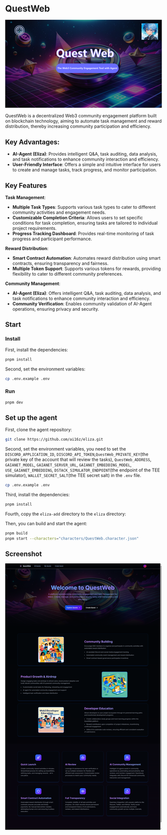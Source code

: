 # QuestWeb

![QuestWeb](./assets/QuestWeb.png)

QuestWeb is a decentralized Web3 community engagement platform built on blockchain technology, aiming to automate task management and reward distribution, thereby increasing community participation and efficiency.

## Key Advantages:

* **AI-Agent (Eliza)**: Provides intelligent Q&A, task auditing, data analysis, and task notifications to enhance community interaction and efficiency.
* **User-Friendly Interface**: Offers a simple and intuitive interface for users to create and manage tasks, track progress, and monitor participation.

## Key Features

**Task Management**:

* **Multiple Task Types**: Supports various task types to cater to different community activities and engagement needs.
* **Customizable Completion Criteria**: Allows users to set specific conditions for task completion, ensuring tasks are tailored to individual project requirements.
* **Progress Tracking Dashboard**: Provides real-time monitoring of task progress and participant performance.

**Reward Distribution**:

* **Smart Contract Automation**: Automates reward distribution using smart contracts, ensuring transparency and fairness.
* **Multiple Token Support**: Supports various tokens for rewards, providing flexibility to cater to different community preferences.

**Community Management**:

* **AI-Agent (Eliza)**: Offers intelligent Q&A, task auditing, data analysis, and task notifications to enhance community interaction and efficiency.
* **Community Verification**: Enables community validation of AI-Agent operations, ensuring privacy and security.

## Start

### Install

First, install the dependencies:

```bash
pnpm install
```

Second, set the environment variables:

```bash
cp .env.example .env
```

### Run

```bash
pnpm dev
```

## Set up the agent

First, clone the agent repository:

```bash
git clone https://github.com/ai16z/eliza.git
```

Second, set the environment variables, you need to set the `DISCORD_APPLICATION_ID`, `DISCORD_API_TOKEN`,`QuestWeb_PRIVATE_KEY`(the private key of the account that will review the tasks), `QuestWeb_ADDRESS`, `GAIANET_MODEL`, `GAIANET_SERVER_URL`, `GAIANET_EMBEDDING_MODEL`, `USE_GAIANET_EMBEDDING`, `DSTACK_SIMULATOR_ENDPOINT`(the endpoint of the TEE simulator), `WALLET_SECRET_SALT`(the TEE secret salt) in the `.env` file.

```bash
cp .env.example .env
```

Third, install the dependencies:

```bash
pnpm install
```

Fourth, copy the `eliza-add` directory to the `eliza` directory:

Then, you can build and start the agent:

```bash
pnpm build
pnpm start --characters="characters/QuestWeb.character.json"
```

## Screenshot

![QuestWeb](./assets/Screenshot.png)
